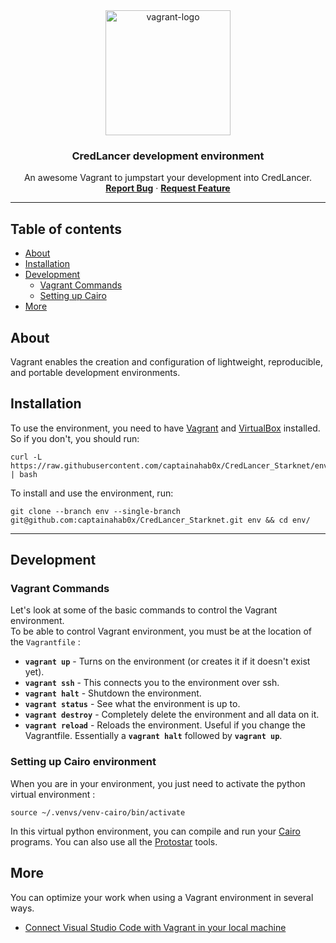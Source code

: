  <div align="center">
  <img src="https://upload.wikimedia.org/wikipedia/commons/8/87/Vagrant.png" width=200 alt="vagrant-logo" />
 <h3 align="center">CredLancer development environment</h3>

  <p align="center">
    An awesome Vagrant to jumpstart your development into CredLancer.
    <br />
    <a href="https://github.com/othneildrew/Best-README-Template/issues"><strong>Report Bug</strong></a>
    ·
    <a href="https://github.com/othneildrew/Best-README-Template/issues"><strong>Request Feature</strong></a>
  </p>
</div>

---

## Table of contents 
- [About](#about)
- [Installation](#installation)
- [Development](#development)
  - [Vagrant Commands](#vagrant-commands)
  - [Setting up Cairo](#setting-up-cairo-environment)
- [More](#more)

## About <a name="about"></a>

Vagrant enables the creation and configuration of lightweight, reproducible, and portable development environments.

## Installation <a name="installation"></a>

To use the environment, you need to have [Vagrant](https://www.vagrantup.com/) and [VirtualBox](https://www.virtualbox.org/) installed.
<br />
So if you don't, you should run:

```shell
curl -L https://raw.githubusercontent.com/captainahab0x/CredLancer_Starknet/env/install.sh | bash
```

To install and use the environment, run:

```shell
git clone --branch env --single-branch git@github.com:captainahab0x/CredLancer_Starknet.git env && cd env/
```

---


## Development <a name="development"></a>

### Vagrant Commands <a name="vagrant-commands"></a>

Let's look at some of the basic commands to control the Vagrant environment.
<br />
To be able to control Vagrant environment, you must be at the location of the `Vagrantfile` :
* **`vagrant up`** - Turns on the environment (or creates it if it doesn't exist yet).
* **`vagrant ssh`** - This connects you to the environment over ssh.
* **`vagrant halt`** - Shutdown the environment.
* **`vagrant status`** - See what the environment is up to.
* **`vagrant destroy`** - Completely delete the environment and all data on it.
* **`vagrant reload`** - Reloads the environment. Useful if you change the Vagrantfile. Essentially a **`vagrant halt`** followed by **`vagrant up`**.

### Setting up Cairo environment <a name="setting-up-cairo-environment"></a>

When you are in your environment, you just need to activate the python virtual environment :
```shell
source ~/.venvs/venv-cairo/bin/activate
```
In this virtual python environment, you can compile and run your [Cairo](https://www.cairo-lang.org/) programs. You can also use all the [Protostar](https://docs.swmansion.com/protostar/) tools.

## More <a name="more"></a>

You can optimize your work when using a Vagrant environment in several ways.
* [Connect Visual Studio Code with Vagrant in your local machine](https://medium.com/@lopezgand/connect-visual-studio-code-with-vagrant-in-your-local-machine-24903fb4a9de)
